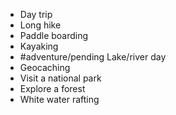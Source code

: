  - Day trip
 - Long hike
 - Paddle boarding
 - Kayaking
 - #adventure/pending Lake/river day
 - Geocaching
 - Visit a national park
 - Explore a forest
 - White water rafting